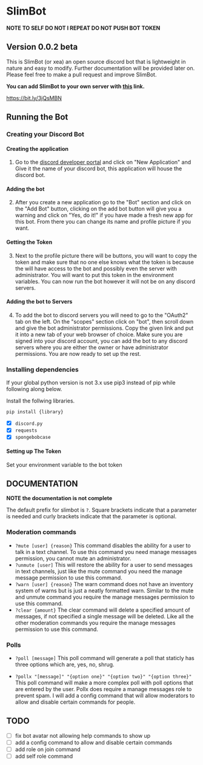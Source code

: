 # SlimBot

**NOTE TO SELF DO NOT I REPEAT DO NOT PUSH BOT TOKEN**

## Version 0.0.2 beta

This is SlimBot (or xea) an open source discord bot that is lightweight in nature and easy to modify. Further documentation will be provided later on. Please feel free to make a pull request and improve SlimBot.

**You can add SlimBot to your own server with [this](https://bit.ly/3jQsMBN "Add SlimBot") link.**

https://bit.ly/3jQsMBN

## Running the Bot

### Creating your Discord Bot

#### Creating the application
1. Go to the [discord developer portal](https://discord.com/developers/applications/ "discord dev portal") and click on "New Application" and Give it the name of your discord bot, this application will house the discord bot. 

#### Adding the bot

2. After you create a new application go to the "Bot" section and click on the "Add Bot" button, clicking on the add bot button will give you a warning and click on "Yes, do it!" if you have made a fresh new app for this bot. From there you can change its name and profile picture if you want.

#### Getting the Token

3. Next to the profile picture there will be buttons, you will want to copy the token and make sure that no one else knows what the token is because the will have access to the bot and possibly even the server with administrator. You will want to put this token in the environment variables. You can now run the bot however it will not be on any discord servers. 

#### Adding the bot to Servers

4. To add the bot to discord servers you will need to go to the "OAuth2" tab on the left. On the "scopes" section click on "bot", then scroll down and give the bot administrator permissions. Copy the given link and put it into a new tab of your web browser of choice. Make sure you are signed into your discord account, you can add the bot to any discord servers where you are either the owner or have administrator permissions. You are now ready to set up the rest.

### Installing dependencies 

If your global python version is not 3.x use pip3 instead of pip while following along below.

Install the follwing libraries. 

`pip install {library}`

* [x] `discord.py`
* [x] `requests`
* [x] `spongebobcase`

#### Setting up The Token

Set your environment variable to the bot token

## DOCUMENTATION

**NOTE the documentation is not complete**

The default prefix for slimbot is `?`. Square brackets indicate that a parameter is needed and curly brackets indicate that the parameter is optional.

### Moderation commands

* `?mute [user] {reason}`
This command disables the ability for a user to talk in a text channel. To use this command you need manage messages permission, you cannot mute an administrator.
* `?unmute [user]`
This will restore the ability for a user to send messages in text channels, just like the mute command you need the manage message permission to use this command.
* `?warn [user] {reason}`
The warn command does not have an inventory system of warns but is just a neatly formatted warn. Similar to the mute and unmute command you require the manage messages permission to use this command.
* `?clear {amount}`
The clear command will delete a specified amount of messages, if not specified a single message will be deleted. Like all the other moderation commands you require the manage messages permission to use this command.

### Polls

* `?poll [message]`
This poll command will generate a poll that staticly has three options which are, yes, no, shrug.

* `?pollx "[message]" "{option one}" "{option two}" "{option three}"`
This poll command will make a more complex poll with poll options that are entered by the user. Pollx does require a manage messages role to prevent spam. I will add a config command that will allow moderators to allow and disable certain commands for people.

## TODO

* [ ] fix bot avatar not allowing help commands to show up
* [ ] add a config command to allow and disable certain commands
* [ ] add role on join command
* [ ] add self role command
